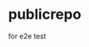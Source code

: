 # publicrepo
for e2e test
























































































































































































































































































































































































































































































































































































































































































































































































































































































































































































































































































































































































































































































































































































































































































































































































































































































































































































































































































































































































































































































































































































































































































































































































































































































































































